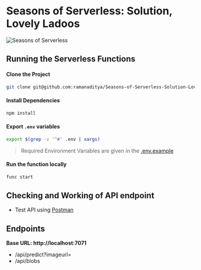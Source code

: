 # Seasons of Serverless: Solution, Lovely Ladoos
![Seasons of Serverless](https://raw.githubusercontent.com/ramanaditya/Seasons-of-Serverless/main/graphics/banner-1.png)

## Running the Serverless Functions
#### Clone the Project
```bash
git clone git@github.com:ramanaditya/Seasons-of-Serverless-Solution-Lovely-Ladoos.git
```

#### Install Dependencies
```bash
npm install
```

#### Export `.env` variables
```bash
export $(grep -v '^#' .env | xargs)
```

> Required Environment Variables are given in the [.env.example](https://github.com/ramanaditya/Seasons-of-Serverless-Solution-Lovely-Ladoos/blob/main/.env.example)

#### Run the function locally
```bash
func start
```

## Checking and Working of API endpoint
- Test API using [Postman](https://www.postman.com/)


## Endpoints
**Base URL: http://localhost:7071**

- /api/predict?imageurl=<Image URL>
- /api/blobs
